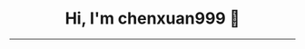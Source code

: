 <div align="center">
  <h1>Hi, I'm chenxuan999 👋</h1>
</div>

---
<!-- 
## 先写个框架吧
## About mc
### 关于我
 - 是人

## My Todo
 - 

## My GitHub Stats
<img src="https://vercel.mudev.eu.org/api?username=chenxuan999&show_icons=true&theme=tokyonight" />
<p>嘻嘻，什么也没做</p>
 -->
